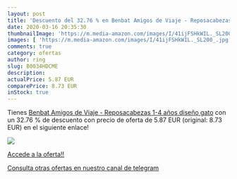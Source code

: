 ```yaml
---
layout: post
title: 'Descuento del 32.76 % en Benbat Amigos de Viaje - Reposacabezas  '
date: 2020-03-16 20:35:30
thumbnailImage: 'https://m.media-amazon.com/images/I/41ijFSHkWIL._SL200_.jpg'
images: [ 'https://m.media-amazon.com/images/I/41ijFSHkWIL._SL200_.jpg' ]
comments: true
category: ofertas
author: ring
slug: B0034HDCME
description:
actualPrice: 5.87 EUR
comparePrice: 8.73 EUR
inStock: true
---
```


Tienes [Benbat Amigos de Viaje - Reposacabezas  1-4 años  diseño gato](https://www.amazon.com/dp/B0034HDCME/?tag=redken08-20) con un 32.76 % de descuento con precio de oferta de 5.87 EUR (original: 8.73 EUR) en el siguiente enlace!

[![](https://m.media-amazon.com/images/I/41ijFSHkWIL._SL200_.jpg)](https://www.amazon.com/dp/B0034HDCME/?tag=redken08-20)

[Accede a la oferta!!](https://www.amazon.com/dp/B0034HDCME/?tag=redken08-20)

[Consulta otras ofertas en nuestro canal de telegram](https://t.me/s/ofertas25)
